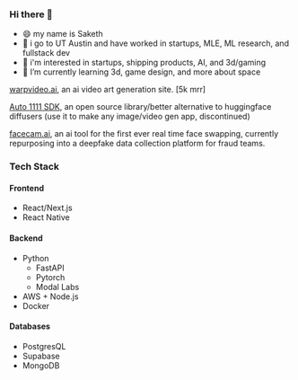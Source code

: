 ### Hi there 👋

- 😄 my name is Saketh
- 🏫 i go to UT Austin and have worked in startups, MLE, ML research, and fullstack dev
- 🔭 i'm interested in startups, shipping products, AI, and 3d/gaming
- 🌱 I’m currently learning 3d, game design, and more about space

[warpvideo.ai](https://warpvideo.ai/), an ai video art generation site. [5k mrr]

[Auto 1111 SDK](https://github.com/Auto1111SDK/Auto1111SDK), an open source library/better alternative to huggingface diffusers (use it to make any image/video gen app, discontinued)

[facecam.ai](https://www.facecam.ai/), an ai tool for the first ever real time face swapping, currently repurposing into a deepfake data collection platform for fraud teams.

### Tech Stack
#### Frontend
* React/Next.js
* React Native
#### Backend
* Python
  * FastAPI
  * Pytorch
  * Modal Labs
* AWS + Node.js
* Docker
#### Databases
* PostgresQL
* Supabase
* MongoDB

